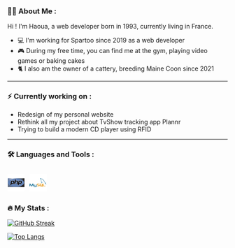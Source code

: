 <!---
haoua/haoua is a ✨ special ✨ repository because its `README.md` (this file) appears on your GitHub profile.
You can click the Preview link to take a look at your changes.
--->

### :woman_technologist: About Me :
Hi ! I'm Haoua, a web developer born in 1993, currently living in France.
- 💻 I'm working for Spartoo since 2019 as a web developer
- 🎮 During my free time, you can find me at the gym, playing video games or baking cakes
- 🐈 I also am the owner of a cattery, breeding Maine Coon since 2021 

---

### ⚡ Currently working on :
- Redesign of my personal website
- Rethink all my project about TvShow tracking app Plannr
- Trying to build a modern CD player using RFID
---

### :hammer_and_wrench: Languages and Tools :

  <img src="https://github.com/devicons/devicon/blob/master/icons/php/php-original.svg" title="PHP" alt="PHP" width="40" height="40"/>&nbsp;
  <img src="https://github.com/devicons/devicon/blob/master/icons/mysql/mysql-original-wordmark.svg" title="MySQL" alt="MySQL" width="40" height="40"/>&nbsp;
---
### :fire: My Stats : 

[![GitHub Streak](http://github-readme-streak-stats.herokuapp.com?user=haoua&theme=dark&background=000000)](https://git.io/streak-stats)

[![Top Langs](https://github-readme-stats.vercel.app/api/top-langs/?username=haoua&layout=compact&theme=vision-friendly-dark)](https://github.com/anuraghazra/github-readme-stats)
